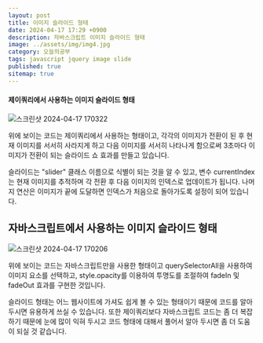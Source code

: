 ```yaml
---
layout: post
title: 이미지 슬라이드 형태
date: 2024-04-17 17:29 +0900
description: 자바스크립트 이미지 슬라이드 형태
image: ../assets/img/img4.jpg
category: 오늘의공부
tags: javascript jquery image slide
published: true
sitemap: true
---
```


#### 제이쿼리에서 사용하는 이미지 슬라이드 형태

![스크린샷 2024-04-17 170322](https://github.com/webweaver420/webweaver420.github.io/assets/166381564/88a3f1fb-47aa-4345-a9bf-d6fb193930c6)

위에 보이는 코드는 제이쿼리에서 사용하는 형태이고, 각각의 이미지가 전환이 된 후 현재 이미지를 서서히 사라지게 하고 
다음 이미지를 서서히 나타나게 함으로써 3초마다 이미지가 전환이 되는 슬라이드 쇼 효과를 만들고 있습니다. 

슬라이드는 "slider" 클래스 이름으로 식별이 되는 것을 알 수 있고, 변수 currentIndex는 현재 이미지를 추적하며 각 전환 후 다음 이미지의 인덱스로 업데이트가 됩니다. 나머지 연산은 이미지가 끝에 도달하면 인덱스가 처음으로 돌아가도록 설정이 되어 있습니다.

## 자바스크립트에서 사용하는 이미지 슬라이드 형태

![스크린샷 2024-04-17 170206](https://github.com/webweaver420/webweaver420.github.io/assets/166381564/398b4ecd-f79f-4bd4-83c7-5d58ef54aa53)

위에 보이는 코드는 자바스크립트만을 사용한 형태이고
querySelectorAll을 사용하여 이미지 요소를 선택하고, style.opacity를 이용하여 투명도를 조절하여 fadeIn 및 fadeOut 효과를 구현한 것입니다.

슬라이드 형태는 어느 웹사이트에 가셔도 쉽게 볼 수 있는 형태이기 때문에 코드를 알아두시면 유용하게 쓰실 수 있습니다. 또한 제이쿼리보다 자바스크립트 코드는 좀 더 복잡하기 때문에 눈에 많이 익혀 두시고 코드 형태에 대해서 풀어서 알아 두시면 좀 더 도움이 되실 것 같습니다.





